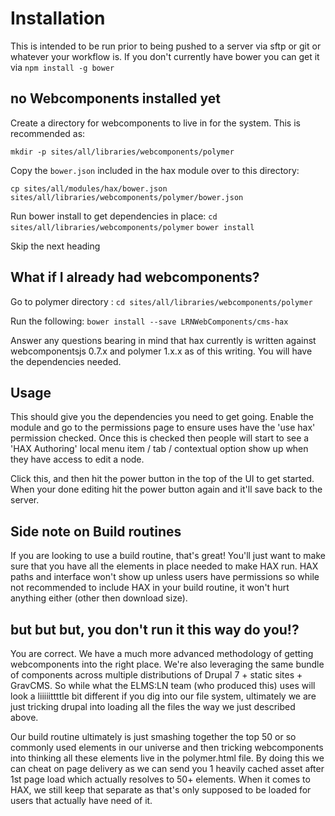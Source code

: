# Installation
This is intended to be run prior to being pushed to a server via sftp or git or whatever your workflow is. If you don't currently have bower you can get it via `npm install -g bower`

## no Webcomponents installed yet
Create a directory for webcomponents to live in for the system. This is recommended as:

`mkdir -p sites/all/libraries/webcomponents/polymer`

Copy the `bower.json` included in the hax module over to this directory:

`cp sites/all/modules/hax/bower.json sites/all/libraries/webcomponents/polymer/bower.json`

Run bower install to get dependencies in place:
`cd sites/all/libraries/webcomponents/polymer`
`bower install`

Skip the next heading

## What if I already had webcomponents?
Go to polymer directory :
`cd sites/all/libraries/webcomponents/polymer`

Run the following:
`bower install --save LRNWebComponents/cms-hax`

Answer any questions bearing in mind that hax currently is written against webcomponentsjs 0.7.x and polymer 1.x.x as of this writing. You will have the dependencies needed.

## Usage
This should give you the dependencies you need to get going. Enable the module and go to the permissions page to ensure uses have the 'use hax' permission checked. Once this is checked then people will start to see a 'HAX Authoring' local menu item / tab / contextual option show up when they have access to edit a node.

Click this, and then hit the power button in the top of the UI to get started. When your done editing hit the power button again and it'll save back to the server.

## Side note on Build routines
If you are looking to use a build routine, that's great! You'll just want to make sure that you have all the elements in place needed to make HAX run. HAX paths and interface won't show up unless users have permissions so while not recommended to include HAX in your build routine, it won't hurt anything either (other then download size).

## but but but, you don't run it this way do you!?
You are correct. We have a much more advanced methodology of getting webcomponents into the right place. We're also leveraging the same bundle of components across multiple distributions of Drupal 7 + static sites + GravCMS. So while what the ELMS:LN team (who produced this) uses will look a liiiiittttle bit different if you dig into our file system, ultimately we are just tricking drupal into loading all the files the way we just described above.

Our build routine ultimately is just smashing together the top 50 or so commonly used elements in our universe and then tricking webcomponents into thinking all these elements live in the polymer.html file. By doing this we can cheat on page delivery as we can send you 1 heavily cached asset after 1st page load which actually resolves to 50+ elements. When it comes to HAX, we still keep that separate as that's only supposed to be loaded for users that actually have need of it.